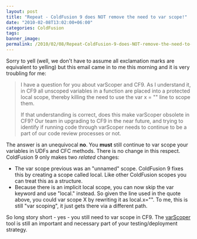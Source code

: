 ```yaml
---
layout: post
title: "Repeat - ColdFusion 9 does NOT remove the need to var scope!"
date: "2010-02-08T13:02:00+06:00"
categories: ColdFusion 
tags: 
banner_image: 
permalink: /2010/02/08/Repeat-ColdFusion-9-does-NOT-remove-the-need-to-var-scope
---
```


Sorry to yell (well, we don't have to assume all exclamation marks are equivalent to yelling) but this email came in to me this morning and it is very troubling for me:

<blockquote>
I have a question for you about varScoper and CF9. As I understand it, in CF9 all unscoped variables in a function are placed into a protected local scope, thereby killing the need to use the var x = "" line to scope them.

If that understanding is correct, does this make varScoper obsolete in CF9? Our team in upgrading to CF9 in the near future, and trying to identify if running code through varScoper needs to continue to be a part of our code review processes or not.
</blockquote>

The answer is an unequivocal <b>no</b>. You <b>must</b> still continue to var scope your variables in UDFs and CFC methods. There is no change in this respect. ColdFusion 9 only makes two <i>related</i> changes:

<ul>
<li>The var scope previous was an "unnamed" scope. ColdFusion 9 fixes this by creating a scope called local. Like other ColdFusion scopes you can treat this as a structure.
<li>Because there is an implicit local scope, you can now skip the var keyword and use "local." instead. So given the line used in the quote above, you could var scope X by rewriting it as local.x="". To me, this is still "var scoping", it just gets there via a different path.
</ul>

So long story short - yes - you still need to var scope in CF9. The <a href="http://varscoper.riaforge.org/">varScoper</a> tool is still an important and necessary part of your testing/deployment strategy.